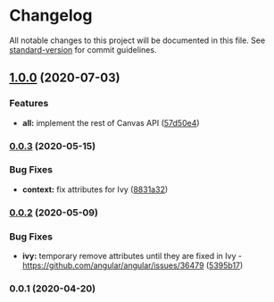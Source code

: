# Changelog

All notable changes to this project will be documented in this file. See [standard-version](https://github.com/conventional-changelog/standard-version) for commit guidelines.

## [1.0.0](https://github.com/ng-web-apis/canvas/compare/v0.0.3...v1.0.0) (2020-07-03)


### Features

* **all:** implement the rest of Canvas API ([57d50e4](https://github.com/ng-web-apis/canvas/commit/57d50e4))

### [0.0.3](https://github.com/ng-web-apis/canvas/compare/v0.0.1...v0.0.3) (2020-05-15)

### Bug Fixes

-   **context:** fix attributes for Ivy ([8831a32](https://github.com/ng-web-apis/canvas/commit/8831a32))

### [0.0.2](https://github.com/ng-web-apis/canvas/compare/v0.0.1...v0.0.2) (2020-05-09)

### Bug Fixes

-   **ivy:** temporary remove attributes until they are fixed in Ivy - https://github.com/angular/angular/issues/36479 ([5395b17](https://github.com/ng-web-apis/canvas/commit/5395b17))

### 0.0.1 (2020-04-20)
